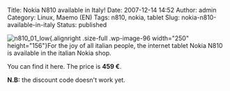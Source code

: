 Title: Nokia N810 available in Italy!
Date: 2007-12-14 14:52
Author: admin
Category: Linux, Maemo (EN)
Tags: n810, nokia, tablet
Slug: nokia-n810-available-in-italy
Status: published

![](http://www.andreagrandi.it/wp-content/uploads/2008/08/n810_01_low.jpg "n810_01_low"){.alignright
.size-full .wp-image-96 width="250" height="156"}For the joy of all
italian people, the internet tablet Nokia N810 is available in the
italian Nokia shop.

You can find it here. The price is **459 €**.

**N.B:** the discount code doesn't work yet.
